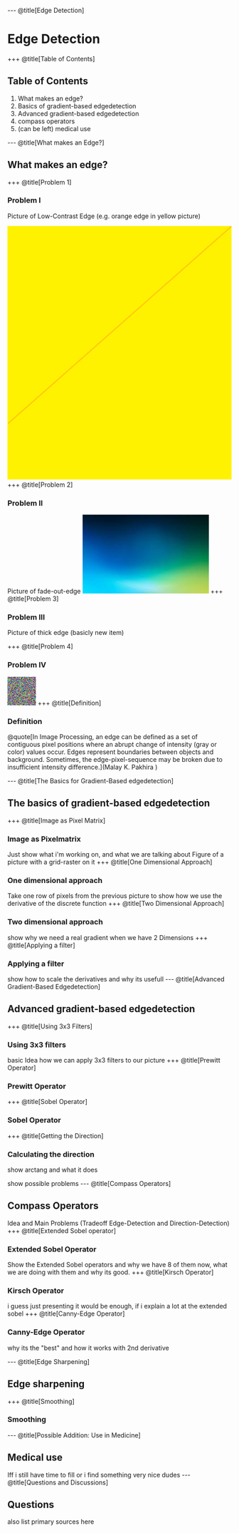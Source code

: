 --- @title[Edge Detection]
# Edge Detection

+++ @title[Table of Contents]
## Table of Contents
1. What makes an edge?
2. Basics of gradient-based edgedetection
3. Advanced gradient-based edgedetection
4. compass operators
5. (can be left) medical use

--- @title[What makes an Edge?]
## What makes an edge?

+++ @title[Problem 1]
### Problem I
Picture of Low-Contrast Edge (e.g. orange edge in yellow picture)

![Image](/template/img/SimColour.png)
+++ @title[Problem 2]
### Problem II
Picture of fade-out-edge
![Image](/template/img/gradientchange.jpg)
+++ @title[Problem 3]
### Problem III
Picture of thick edge (basicly new item)

+++ @title[Problem 4]
### Problem IV
![Image](/template/img/noise.png )
+++ @title[Definition]
### Definition
@quote[In Image Processing, an edge can be defined as a set of contiguous pixel positions where an abrupt change of intensity (gray or color) values occur. Edges represent boundaries between objects and background. Sometimes, the edge-pixel-sequence may be broken due to insufficient intensity difference.](Malay K. Pakhira )

--- @title[The Basics for Gradient-Based edgedetection]
## The basics of gradient-based edgedetection

+++ @title[Image as Pixel Matrix]
### Image as Pixelmatrix
Just show what i'm working on, and what we are talking about
Figure of a picture with a grid-raster on it
+++ @title[One Dimensional Approach]
### One dimensional approach
Take one row of pixels from the previous picture to show how we use the derivative of the discrete function
+++ @title[Two Dimensional Approach]
### Two dimensional approach
show why we need a real gradient when we have 2 Dimensions
+++ @title[Applying a filter]
### Applying a filter
show how to scale the derivatives and why its usefull
--- @title[Advanced Gradient-Based Edgedetection]
## Advanced gradient-based edgedetection
+++ @title[Using 3x3 Filters]
### Using 3x3 filters
basic Idea how we can apply 3x3 filters to our picture
+++ @title[Prewitt Operator]
### Prewitt Operator
+++ @title[Sobel Operator]
### Sobel Operator
+++ @title[Getting the Direction]
### Calculating the direction
show arctang and what it does

show possible problems
--- @title[Compass Operators]
## Compass Operators
Idea and Main Problems (Tradeoff Edge-Detection and Direction-Detection)
+++ @title[Extended Sobel operator]
### Extended Sobel Operator
Show the Extended Sobel operators and why we have 8 of them now, what we are doing with them and why its good.
+++ @title[Kirsch Operator]
### Kirsch Operator
i guess just presenting it would be enough, if i explain a lot at the extended sobel
+++ @title[Canny-Edge Operator]
### Canny-Edge Operator
why its the "best" and how it works with 2nd derivative

--- @title[Edge Sharpening]
## Edge sharpening
+++ @title[Smoothing]
### Smoothing
--- @title[Possible Addition: Use in Medicine]
## Medical use
Iff i still have time to fill or i find something very nice dudes
--- @title[Questions and Discussions]
## Questions
also list primary sources here
